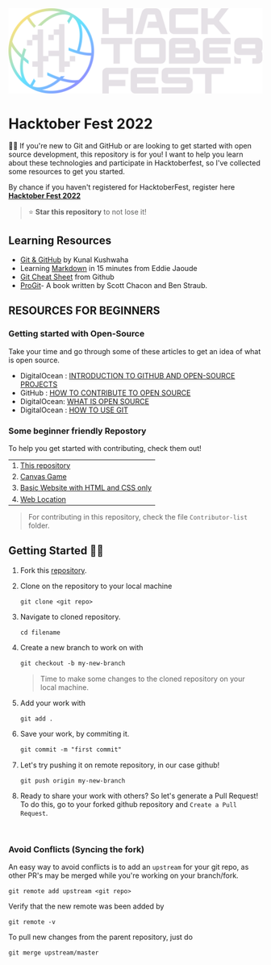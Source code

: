 <img src="image/Hfest.png">

</br>

# Hacktober Fest 2022
👋🏻 If you're new to Git and GitHub or are looking to get started with open source development, this repository is for you! I want to help you learn about these technologies and participate in Hacktoberfest, so I've collected some resources to get you started.

By chance if you haven't registered for HacktoberFest, register here **[Hacktober Fest 2022](https://hacktoberfest.com/)**

> ⭐ **Star this repository** to not lose it!

## **Learning Resources**

- [Git & GitHub](https://www.youtube.com/watch?v=apGV9Kg7ics) by Kunal Kushwaha
- Learning [Markdown](https://www.youtube.com/watch?v=OXZ77HvL_Yg) in 15 minutes from Eddie Jaoude
- [Git Cheat Sheet](https://training.github.com/downloads/github-git-cheat-sheet.pdf) from Github
- [ProGit](https://github.com/harshit-paneri/HacktoberFest_2022/blob/main/resources/progit.pdf)- A book written by Scott Chacon and Ben Straub.

## RESOURCES FOR BEGINNERS

### Getting started with Open-Source

Take your time and go through some of these articles to get an idea of what is open source.
* DigitalOcean : [INTRODUCTION TO GITHUB AND OPEN-SOURCE PROJECTS](https://www.digitalocean.com/community/tutorial_series/an-introduction-to-open-source)
* GitHub : [HOW TO CONTRIBUTE TO OPEN SOURCE](https://opensource.guide/how-to-contribute/)
* DigitalOcean: [WHAT IS OPEN SOURCE](https://www.digitalocean.com/community/tutorials/what-is-open-source)
* DigitalOcean : [HOW TO USE GIT](https://www.digitalocean.com/community/cheatsheets/how-to-use-git-a-reference-guide)

### **Some beginner friendly Repostory**

To help you get started with contributing, check them out!

||
|:-|
|1. [This repository](https://github.com/harshit-paneri/HacktoberFest_2022)
|2. [Canvas Game](https://github.com/harshit-paneri/canvas-game)|
|3. [Basic Website with HTML and CSS only](https://github.com/Naman-sharma00100/Basic_website_HTML_CSS_only)|
|4. [Web Location](https://github.com/harshit-paneri/Web-Location)|

> For contributing in this repository, check the file `Contributor-list` folder.

## Getting Started 🤩🤗

1. Fork this [repository](https://github.com/harshit-paneri/HacktoberFest_2022/fork).
2. Clone on the repository to your local machine

    ```
    git clone <git repo>
    ```

3. Navigate to cloned repository.
    ```
    cd filename
    ```

4. Create a new branch to work on with
    ```markdown
    git checkout -b my-new-branch
    ```

    >  Time to make some changes to the cloned repository on your local machine.

5. Add your work with
    ```
    git add .
    ```

6. Save your work, by commiting it.
    ```markdown
    git commit -m "first commit"
    ```

7. Let's try pushing it on remote repository, in our case github!
    ```
    git push origin my-new-branch
    ```

8. Ready to share your work with others? So let's generate a Pull Request!
    To do this, go to your forked github repository and `Create a Pull Request`.

<br>

### Avoid Conflicts (Syncing the fork)

An easy way to avoid conflicts is to add an `upstream` for your git repo, as other PR's may be merged while you're working on your branch/fork.

```
git remote add upstream <git repo>
```

Verify that the new remote was been added by
```
git remote -v
```

To pull new changes from the parent repository, just do

```
git merge upstream/master
```
